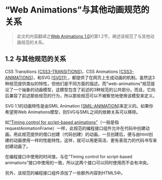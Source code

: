 # “Web Animations”与其他动画规范的关系

>此文的内容翻译之[Web Animations 1.0](http://www.w3.org/TR/web-animations)的第1.2节，阐述该规范了与其他动画规范的关系。

## 1.2 与其他规范的关系

CSS Transitions [[CSS3-TRANSITIONS]]()，CSS Animations [[CSS3-ANIMATIONS]]()，和SVG [[SVG11]
]()，都提供了在网页上生成动画的机制。虽然这3种规范提供类似的特性，但他们是不同方面的描述。而"web-animations"规范提议了一个抽象的动画模型，这模型包含了前述的3种规范的公共部分。而且，它向后兼容了前述那些规范的行为，所以那些规范可以不被察觉地使用该模型来定义。

SVG 1.1的动画特性是由SMIL Animation [[SMIL-ANIMATION]]()来定义的。如果你希望用Web Animations模型，则SVG与SMIL之间的依赖关系可以移除。

如[“Timing control for script-based animations”](http://www.w3.org/TR/animation-timing/)（一般是指requestAnimationFrame）一样，此规范的编程接口组件允许在代码中创建动画。用此规范提供的借口创建（代码创建）的动画，一旦创建后，便与由html创建的动画使用一样的性能特性。这样，就可以用更简洁、更有表现力的代码书写来创建动画了。

在编程接口中使用的时间值，与在“Timing control for script-based animations”接口中使用的一致，所以这两个接口可以同时使用而不会有冲突。

另外，该规范的编程接口组件添加了一些额外内容到HTML5中。
